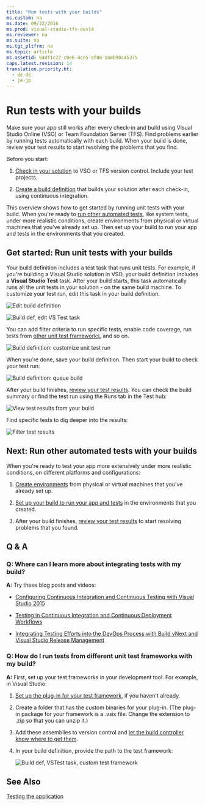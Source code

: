 ```yaml
---
title: "Run tests with your builds"
ms.custom: na
ms.date: 09/22/2016
ms.prod: visual-studio-tfs-dev14
ms.reviewer: na
ms.suite: na
ms.tgt_pltfrm: na
ms.topic: article
ms.assetid: 64df1c22-c0e6-4ce5-af00-aa8b90c45375
caps.latest.revision: 14
translation.priority.ht: 
  - de-de
  - ja-jp
---
```

# Run tests with your builds
Make sure your app still works after every check-in and build using Visual Studio Online (VSO) or Team Foundation Server (TFS). Find problems earlier by running tests automatically with each build. When your build is done, review your test results to start resolving the problems that you find.  
  
 Before you start:  
  
1.  [Check in your solution](https://msdn.microsoft.com/Library/vs/alm/code/overview) to VSO or TFS version control. Include your test projects.  
  
2.  [Create a build definition](https://msdn.microsoft.com/en-us/Library/vs/alm/Build/overview) that builds your solution after each check-in, using continuous integration.  
  
 This overview shows how to get started by running unit tests with your build. When you're ready to [run other automated tests](#RunOtherTests), like system tests, under more realistic conditions, create environments from physical or virtual machines that you've already set up. Then set up your build to run your app and tests in the environments that you created.  
  
## Get started: Run unit tests with your builds  
 Your build definition includes a test task that runs unit tests. For example, if you're building a Visual Studio solution in VSO, your build definition includes a **Visual Studio Test** task. After your build starts, this task automatically runs all the unit tests in your solution - on the same build machine. To customize your test run, edit this task in your build definition.  
  
 ![Edit build definition](../vs140/media/build_editbuilddefinition.png "BUILD_EditBuildDefinition")  
  
 ![Build def, edit VS Test task](../vs140/media/build_editvstesttask.png "BUILD_EditVSTestTask")  
  
 You can add filter criteria to run specific tests, enable code coverage, run tests from [other unit test frameworks](#OtherUTFrameworks), and so on.  
  
 ![Build definition: customize unit test run](../vs140/media/build_customizeunittests.png "BUILD_CustomizeUnitTests")  
  
 When you're done, save your build definition. Then start your build to check your test run:  
  
 ![Build definition: queue build](../vs140/media/build_queuebuild.png "BUILD_QueueBuild")  
  
 After your build finishes, [review your test results](../vs140/review-continuous-test-results-after-a-build.md). You can check the build summary or find the test run using the Runs tab in the Test hub:  
  
 ![View test results from your build](../vs140/media/vso_viewtestresults.png "VSO_ViewTestResults")  
  
 Find specific tests to dig deeper into the results:  
  
 ![Filter test results](../vs140/media/build_filtertestresults.png "BUILD_FilterTestResults")  
  
##  <a name="RunOtherTests"></a> Next: Run other automated tests with your builds  
 When you're ready to test your app more extensively under more realistic conditions, on different platforms and configurations:  
  
1.  [Create environments](../vs140/set-up-environments-for-continuous-testing-with-builds.md) from physical or virtual machines that you've already set up.  
  
2.  [Set up your build to run your app and tests](../vs140/set-up-continuous-testing-for-builds.md) in the environments that you created.  
  
3.  After your build finishes, [review your test results](../vs140/review-continuous-test-results-after-a-build.md) to start resolving problems that you found.  
  
## Q & A  
  
### Q: Where can I learn more about integrating tests with my build?  
 **A:** Try these blog posts and videos:  
  
-   [Configuring Continuous Integration and Continuous Testing with Visual Studio 2015](http://blogs.msdn.com/b/visualstudioalm/archive/2015/07/17/video-configuring-continuous-integration-and-continuous-testing-with-visual-studio-2015.aspx)  
  
-   [Testing in Continuous Integration and Continuous Deployment Workflows](http://blogs.msdn.com/b/visualstudioalm/archive/2015/05/29/testing-in-continuous-integration-and-continuous-deployment-workflows.aspx)  
  
-   [Integrating Testing Efforts into the DevOps Process with Build vNext and Visual Studio Release Management](https://channel9.msdn.com/Series/ConnectOn-Demand/234)  
  
###  <a name="OtherUTFrameworks"></a> Q: How do I run tests from different unit test frameworks with my build?  
 **A:** First, set up your test frameworks in your development tool. For example, in Visual Studio:  
  
1.  [Set up the plug-in for your test framework](https://www.visualstudio.com/get-started/code/create-and-run-unit-tests-vs#frameworks), if you haven't already.  
  
2.  Create a folder that has the custom binaries for your plug-in. (The plug-in package for your framework is a .vsix file. Change the extension to .zip so that you can unzip it.)  
  
3.  Add these assemblies to version control and [let the build controller know where to get them](https://www.visualstudio.com/get-started/build/hosted-build-controller-vs).  
  
4.  In your build definition, provide the path to the test framework:  
  
     ![Build def, VSTest task, custom test framework](../vs140/media/build_othertestframeworks.png "BUILD_OtherTestFrameworks")  
  
## See Also  
 [Testing the application](../vs140/test-apps-early-and-often.md)